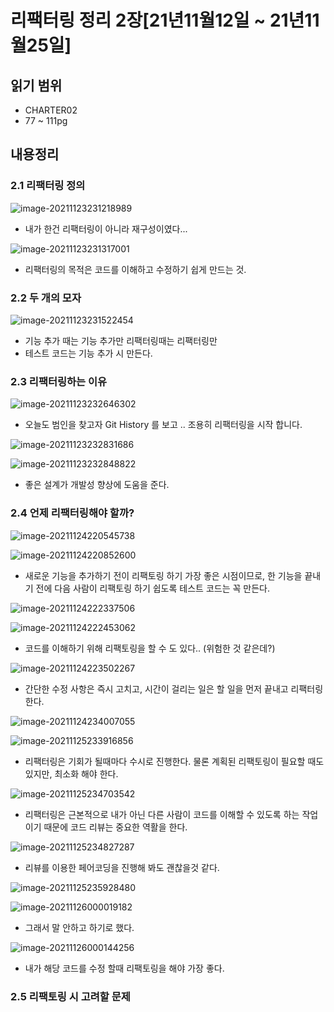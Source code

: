 # 리팩터링 정리 2장[21년11월12일 ~ 21년11월25일]

## 읽기 범위

* CHARTER02
* 77 ~ 111pg



## 내용정리

### 2.1 리팩터링 정의

![image-20211123231218989](https://img.jimbae.com/images/0cb786d6-eedc-4f6d-b3c3-b7037570197b/image-20211123231218989.png)

* 내가 한건 리팩터링이 아니라 재구성이였다...



![image-20211123231317001](https://img.jimbae.com/images/07d620db-a6cd-4768-8722-e03cd425d05b/image-20211123231317001.png)

* 리팩터링의 목적은 코드를 이해하고 수정하기 쉽게 만드는 것.



### 2.2 두 개의 모자

![image-20211123231522454](https://img.jimbae.com/images/ac9d5d23-941c-4717-8c78-6963b77cede9/image-20211123231522454.png)

* 기능 추가 때는 기능 추가만 리팩터링때는 리팩터링만
* 테스트 코드는 기능 추가 시 만든다.



### 2.3 리팩터링하는 이유

![image-20211123232646302](https://img.jimbae.com/images/f268e026-9e47-4c15-95a7-617828ccad08/image-20211123232646302.png)

* 오늘도 범인을 찾고자 Git History 를 보고 .. 조용히 리팩터링을 시작 합니다.



![image-20211123232831686](https://img.jimbae.com/images/739bff91-2213-4f7f-b80d-31bd2f5716b8/image-20211123232831686.png)

![image-20211123232848822](https://img.jimbae.com/images/2935f86d-63fa-4d3c-904e-b584ced912be/image-20211123232848822.png)

* 좋은 설계가 개발성 향상에 도움을 준다.



### 2.4 언제 리팩터링해야 할까?

![image-20211124220545738](https://img.jimbae.com/images/470ee742-6de7-4679-985e-f3ee2c414941/image-20211124220545738.png)



![image-20211124220852600](https://img.jimbae.com/images/8f01db33-b3e2-4f28-9a75-dd735d6dce23/image-20211124220852600.png)

* 새로운 기능을 추가하기 전이 리팩토링 하기 가장 좋은 시점이므로, 한 기능을 끝내기 전에 다음 사람이 리팩토링 하기 쉽도록 테스트 코드는 꼭 만든다.



![image-20211124222337506](https://img.jimbae.com/images/64a426f0-b5b9-4bc2-8e8d-33e16ce5f9d9/image-20211124222337506.png)

![image-20211124222453062](https://img.jimbae.com/images/d16d1e25-3b11-484c-b1f5-41a8a18f6e02/image-20211124222453062.png)

* 코드를 이해하기 위해 리팩토링을 할 수 도 있다.. (위험한 것 같은데?)



![image-20211124223502267](https://img.jimbae.com/images/7b288df7-0a96-4638-8dd8-c33c109d4f05/image-20211124223502267.png)

* 간단한 수정 사항은 즉시 고치고, 시간이 걸리는 일은 할 일을 먼저 끝내고 리팩터링 한다.



![image-20211124234007055](https://img.jimbae.com/images/1511ca34-731c-4b2e-b703-db010641a8af/image-20211124234007055.png)

![image-20211125233916856](https://img.jimbae.com/images/13165b9e-f1d0-4e48-9c3d-9016a7fe594e/image-20211125233916856.png)

* 리팩터링은 기회가 될때마다 수시로 진행한다. 물론 계획된 리팩토링이 필요할 때도 있지만, 최소화 해야 한다.



![image-20211125234703542](https://img.jimbae.com/images/6f12fb21-2c3e-4623-9f38-5d83242cee81/image-20211125234703542.png)

* 리팩터링은 근본적으로 내가 아닌 다른 사람이 코드를 이해할 수 있도록 하는 작업이기 때문에 코드 리뷰는  중요한 역활을 한다.

![image-20211125234827287](https://img.jimbae.com/images/e695fd67-7a03-40a8-8378-463da4bd00a1/image-20211125234827287.png)

* 리뷰를 이용한 페어코딩을 진행해 봐도 괜찮을것 같다.



![image-20211125235928480](https://img.jimbae.com/images/23dc9953-0817-4a26-b5c2-c6241555159d/image-20211125235928480.png)

![image-20211126000019182](https://img.jimbae.com/images/b4f276f5-b9d3-4069-89fe-e9e7055a5e63/image-20211126000019182.png)

* 그래서 말 안하고 하기로 했다.



![image-20211126000144256](https://img.jimbae.com/images/2c66d1ec-57cb-455a-86c7-fb9bf309112a/image-20211126000144256.png)

* 내가 해당 코드를 수정 할때 리팩토링을 해야 가장 좋다.



### 2.5 리팩토링 시 고려할 문제





